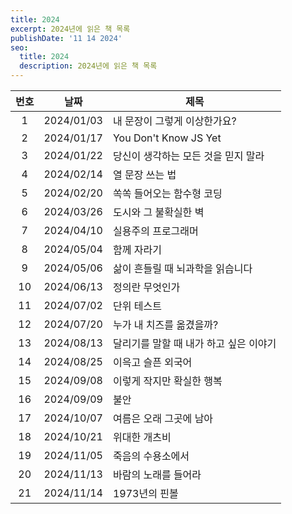 ```yaml
---
title: 2024
excerpt: 2024년에 읽은 책 목록
publishDate: '11 14 2024'
seo:
  title: 2024
  description: 2024년에 읽은 책 목록
---
```


| 번호 |    날짜    | 제목                                   |
| :--: | :--------: | -------------------------------------- |
|  1   | 2024/01/03 | 내 문장이 그렇게 이상한가요?           |
|  2   | 2024/01/17 | You Don't Know JS Yet                  |
|  3   | 2024/01/22 | 당신이 생각하는 모든 것을 믿지 말라    |
|  4   | 2024/02/14 | 열 문장 쓰는 법                        |
|  5   | 2024/02/20 | 쏙쏙 들어오는 함수형 코딩              |
|  6   | 2024/03/26 | 도시와 그 불확실한 벽                  |
|  7   | 2024/04/10 | 실용주의 프로그래머                    |
|  8   | 2024/05/04 | 함께 자라기                            |
|  9   | 2024/05/06 | 삶이 흔들릴 때 뇌과학을 읽습니다       |
|  10  | 2024/06/13 | 정의란 무엇인가                        |
|  11  | 2024/07/02 | 단위 테스트                            |
|  12  | 2024/07/20 | 누가 내 치즈를 옮겼을까?               |
|  13  | 2024/08/13 | 달리기를 말할 때 내가 하고 싶은 이야기 |
|  14  | 2024/08/25 | 이윽고 슬픈 외국어                     |
|  15  | 2024/09/08 | 이렇게 작지만 확실한 행복              |
|  16  | 2024/09/09 | 불안                                   |
|  17  | 2024/10/07 | 여름은 오래 그곳에 남아                |
|  18  | 2024/10/21 | 위대한 개츠비                          |
|  19  | 2024/11/05 | 죽음의 수용소에서                      |
|  20  | 2024/11/13 | 바람의 노래를 들어라                   |
|  21  | 2024/11/14 | 1973년의 핀볼                          |
